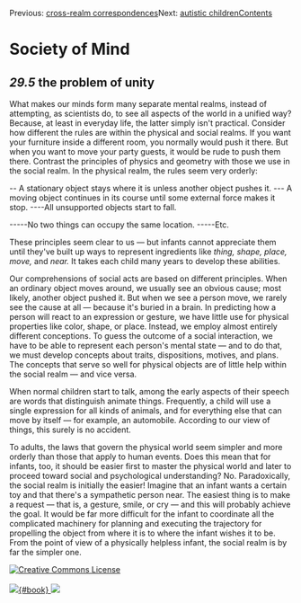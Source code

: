 <div class="chapnav">

<span class="prev">Previous: [cross-realm
correspondences](./som-29.4.html)</span><span class="next">Next:
[autistic children](./som-29.6.html)</span><span
class="contents">[Contents](index.html)</span>
<div class="titlebar">

Society of Mind
===============

</div>

</div>

*29.5* the problem of unity
---------------------------

What makes our minds form many separate mental realms, instead of
attempting, as scientists do, to see all aspects of the world in a
unified way? Because, at least in everyday life, the latter simply isn't
practical. Consider how different the rules are within the physical and
social realms. If you want your furniture inside a different room, you
normally would push it there. But when you want to move your party
guests, it would be rude to push them there. Contrast the principles of
physics and geometry with those we use in the social realm. In the
physical realm, the rules seem very orderly:

-- A stationary object stays where it is unless another object pushes
it. --- A moving object continues in its course until some external
force makes it stop. ----All unsupported objects start to fall.

-----No two things can occupy the same location. -----Etc.

These principles seem clear to us — but infants cannot appreciate them
until they've built up ways to represent ingredients like *thing,*
*shape,* *place,* *move,* and *near.* It takes each child many years to
develop these abilities.

Our comprehensions of social acts are based on different principles.
When an ordinary object moves around, we usually see an obvious cause;
most likely, another object pushed it. But when we see a person move, we
rarely see the cause at all — because it's buried in a brain. In
predicting how a person will react to an expression or gesture, we have
little use for physical properties like color, shape, or place. Instead,
we employ almost entirely different conceptions. To guess the outcome of
a social interaction, we have to be able to represent each person's
mental state — and to do that, we must develop concepts about traits,
dispositions, motives, and plans. The concepts that serve so well for
physical objects are of little help within the social realm — and vice
versa.

When normal children start to talk, among the early aspects of their
speech are words that distinguish animate things. Frequently, a child
will use a single expression for all kinds of animals, and for
everything else that can move by itself — for example, an automobile.
According to our view of things, this surely is no accident.

To adults, the laws that govern the physical world seem simpler and more
orderly than those that apply to human events. Does this mean that for
infants, too, it should be easier first to master the physical world and
later to proceed toward social and psychological understanding? No.
Paradoxically, the social realm is initially the easier! Imagine that an
infant wants a certain toy and that there's a sympathetic person near.
The easiest thing is to make a request — that is, a gesture, smile, or
cry — and this will probably achieve the goal. It would be far more
difficult for the infant to coordinate all the complicated machinery for
planning and executing the trajectory for propelling the object from
where it is to where the infant wishes it to be. From the point of view
of a physically helpless infant, the social realm is by far the simpler
one.

<div class="footer">

[![Creative Commons
License](http://i.creativecommons.org/l/by-nc-sa/3.0/80x15.png)](http://creativecommons.org/licenses/by-nc-sa/3.0/deed.en_US)\
\
[![](./images/som_book.jpeg){#book}
![](./images/a_logo_17.gif)](http://www.amazon.com/gp/product/0671657135?ie=UTF8&camp=1789&creativeASIN=0671657135&linkCode=xm2&tag=marvinminsky)

</div>
